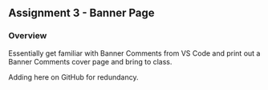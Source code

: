 ## Assignment 3 - Banner Page

### Overview

Essentially get familiar with Banner Comments from VS Code and print out a Banner Comments cover page and bring to class.

Adding here on GitHub for redundancy.
